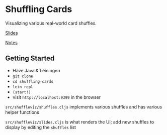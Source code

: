 # Shuffling Cards

Visualizing various real-world card shuffles.

[Slides](https://docs.google.com/presentation/d/1lDe9viL12U0NWVxYQ6KWsbhWnSoLQkkqgllo33r9E1Y/edit?usp=sharing)

[Notes](https://docs.google.com/document/d/1XstrEP83JLsOATRzZdjgwMXDpTrffgDSLpNFuj-YkcA/edit?usp=sharing)

## Getting Started

- Have Java & Leiningen
- `git clone`
- `cd shuffling-cards`
- `lein repl`
- `(start!)`
- visit `http://localhost:9399` in the browser

`src/shuffleviz/shuffles.cljs` implements various shuffles and has various helper functions

`src/shuffleviz/slides.cljs` is what renders the UI; add new shuffles to display by editing the `shuffles` list

